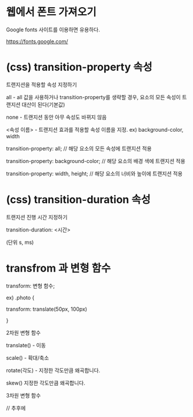 # 웹에서 폰트 가져오기

Google fonts 사이트를 이용하면 유용하다.

https://fonts.google.com/

# (css) transition-property 속성

 트랜지션을 적용할 속성 지정하기
 
  all - all 값을 사용하거나 transition-property를 생략할 경우, 요소의 모든 속성이 트랜지션 대산이 된다(기본값) 
 
  none - 트랜지션 동안 아무 속성도 바뀌지 않음 
 
  <속성 이름> - 트랜지션 효과를 적용할 속성 이름을 지정. ex) background-color, width 
 
 
 transition-property: all; // 해당 요소의 모든 속성에 트랜지션 적용
 
 transition-property: background-color;    // 해당 요소의 배경 색에 트랜지션 적용
 
 transition-property: width, height;    // 해당 요소의 너비와 높이에 트랜지션 적용
 
 # (css) transition-duration 속성
 
 트랜지션 진행 시간 지정하기
 
 transition-duration: <시간>
 
 (단위 s, ms)

# transfrom 과 변형 함수

transform: 변형 함수;

ex)
.photo {

transform: translate(50px, 100px)

}


2차원 변형 함수

translate()  - 이동

scale() - 확대/축소

rotate(각도) - 지정한 각도만큼 왜곡합니다.

skew() 지정한 각도만큼 왜곡합니다.

3차원 변형 함수

// 추후에